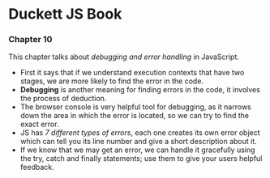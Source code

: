 # Duckett JS Book

### Chapter 10

This chapter talks about *debugging and error handling* in JavaScript.

- First it says that if we understand execution contexts that have two stages, we are more likely to find the error in the code.
- **Debugging** is another meaning for finding errors in the code, it involves the process of deduction.
- The browser console is very helpful tool for debugging, as it narrows down the area in which the error is located, so we can try to find the exact error.
- JS has *7 different types of errors*, each one creates its own error object which can tell you its line number and give a short description about it.
- If we know that we may get an error, we can handle it gracefully using the try, catch and finally statements; use them to give your users helpful feedback.
